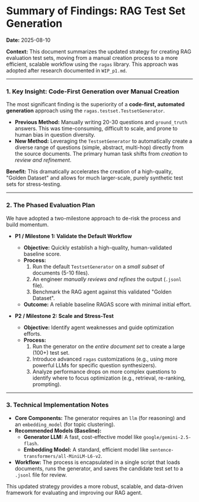 # Summary of Findings: RAG Test Set Generation

**Date:** 2025-08-10

**Context:** This document summarizes the updated strategy for creating RAG evaluation test sets, moving from a manual creation process to a more efficient, scalable workflow using the `ragas` library. This approach was adopted after research documented in `WIP_p1.md`.

---

### 1. Key Insight: Code-First Generation over Manual Creation

The most significant finding is the superiority of a **code-first, automated generation** approach using the `ragas.testset.TestsetGenerator`.

*   **Previous Method:** Manually writing 20-30 questions and `ground_truth` answers. This was time-consuming, difficult to scale, and prone to human bias in question diversity.
*   **New Method:** Leveraging the `TestsetGenerator` to automatically create a diverse range of questions (simple, abstract, multi-hop) directly from the source documents. The primary human task shifts from *creation* to *review and refinement*.

**Benefit:** This dramatically accelerates the creation of a high-quality, "Golden Dataset" and allows for much larger-scale, purely synthetic test sets for stress-testing.

---

### 2. The Phased Evaluation Plan

We have adopted a two-milestone approach to de-risk the process and build momentum.

*   **P1 / Milestone 1: Validate the Default Workflow**
    *   **Objective:** Quickly establish a high-quality, human-validated baseline score.
    *   **Process:**
        1.  Run the default `TestsetGenerator` on a *small subset* of documents (5-10 files).
        2.  An engineer *manually reviews and refines* the output (`.jsonl` file).
        3.  Benchmark the RAG agent against this validated "Golden Dataset".
    *   **Outcome:** A reliable baseline RAGAS score with minimal initial effort.

*   **P2 / Milestone 2: Scale and Stress-Test**
    *   **Objective:** Identify agent weaknesses and guide optimization efforts.
    *   **Process:**
        1.  Run the generator on the *entire document set* to create a large (100+) test set.
        2.  Introduce advanced `ragas` customizations (e.g., using more powerful LLMs for specific question synthesizers).
        3.  Analyze performance drops on more complex questions to identify where to focus optimization (e.g., retrieval, re-ranking, prompting).

---

### 3. Technical Implementation Notes

*   **Core Components:** The generator requires an `llm` (for reasoning) and an `embedding_model` (for topic clustering).
*   **Recommended Models (Baseline):**
    *   **Generator LLM:** A fast, cost-effective model like `google/gemini-2.5-flash`.
    *   **Embedding Model:** A standard, efficient model like `sentence-transformers/all-MiniLM-L6-v2`.
*   **Workflow:** The process is encapsulated in a single script that loads documents, runs the generator, and saves the candidate test set to a `.jsonl` file for review.

This updated strategy provides a more robust, scalable, and data-driven framework for evaluating and improving our RAG agent.